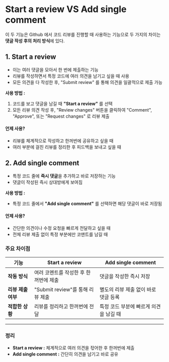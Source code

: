 Start a review VS Add single comment
===
이 두 기능은 Github 에서 코드 리뷰를 진행할 때 사용하는 기능으로 두 가지의 차이는 **댓글 작성 후의 처리 방식**에 있다.

## 1. Start a review
- 이는 여러 댓글을 모아서 한 번에 제출하는 기능
- 리뷰를 작성하면서 특정 코드에 여러 의견을 남기고 싶을 때 사용
- 모든 의견을 다 작성한 후, "Submit review" 를 통해 의견을 일괄적으로 제출 가능

**사용 방법 :**
1. 코드를 보고 댓글을 남길 때 **"Start a review"** 를 선택
2. 모든 리뷰 의견 작성 후, "Review changes" 버튼을 클릭하여 "Comment", "Approve", 또는 "Request changes" 로 리뷰 제출

#### 언제 사용?
- 리뷰를 체계적으로 작성하고 한꺼번에 공유하고 싶을 때
- 여러 부분에 걸친 리뷰를 정리한 후 피드백을 보내고 싶을 때


## 2. Add single comment
- 특정 코드 줄에 **즉시 댓글**을 추가하고 바로 저장하는 기능
- 댓글이 작성된 즉시 상대방에게 보여짐

**사용 방법 :**
- 특정 코드 줄에서 **"Add single comment"** 를 선택하면 해당 댓글이 바로 저장됨

#### 언제 사용?
- 간단한 의견이나 수정 요청을 빠르게 전달하고 싶을 때
- 전체 리뷰 제출 없이 특정 부분에만 코맨트를 남길 때


### 주요 차이점
| **기능** | **Start a review** | **Add single comment** |
| --- | --- | --- |
| **작동 방식** | 여러 코멘트를 작성한 후 한꺼번에 제출 | 댓글을 작성한 즉시 저장 |
| **리뷰 제출 여부** | "Submit review"를 통해 리뷰 제출 | 별도의 리뷰 제출 없이 바로 댓글 등록 |
| **적합한 상황** | 리뷰를 정리하고 한꺼번에 전달 | 특정 코드 부분에 빠르게 의견을 남길 때 |

---

### 정리
- **Start a review :** 체계적으로 여러 의견을 잓어한 후 한꺼번에 제출
- **Add single comment :** 간단히 의견을 남기고 바로 공유